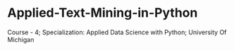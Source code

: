 # Applied-Text-Mining-in-Python
Course - 4; Specialization: Applied Data Science with Python; University Of Michigan
